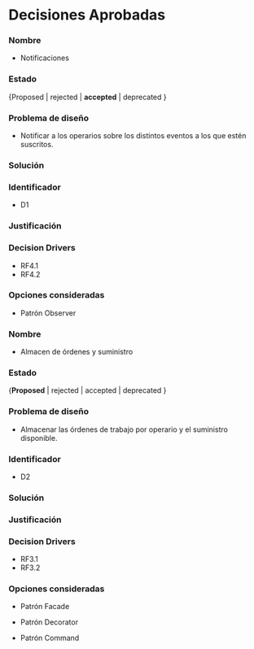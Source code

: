 # Decisiones Aprobadas

### Nombre
* Notificaciones

### Estado
{Proposed | rejected | **accepted** | deprecated }

### Problema de diseño 

* Notificar a los operarios sobre los distintos eventos a los que estén suscritos.  

### Solución 

### Identificador

* D1

### Justificación 

### Decision Drivers
* RF4.1
* RF4.2

### Opciones consideradas 
* Patrón Observer 

### Nombre
* Almacen de órdenes y suministro

### Estado

{**Proposed** | rejected | accepted | deprecated }

### Problema de diseño 

* Almacenar las órdenes de trabajo por operario y el suministro disponible. 

### Identificador 

* D2 

### Solución 

### Justificación 

### Decision Drivers
* RF3.1
* RF3.2

### Opciones consideradas 

* Patrón Facade 

* Patrón Decorator 

* Patrón Command 

